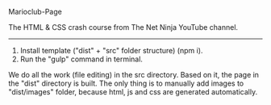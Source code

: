 Marioclub-Page

The HTML & CSS crash course from The Net Ninja YouTube channel.

---

1. Install template ("dist" + "src" folder structure) (npm i).
2. Run the "gulp" command in terminal.

We do all the work (file editing) in the src directory. Based on it, the page in the "dist" directory is built.
The only thing is to manually add images to "dist/images" folder, because html, js and css are generated automatically.
